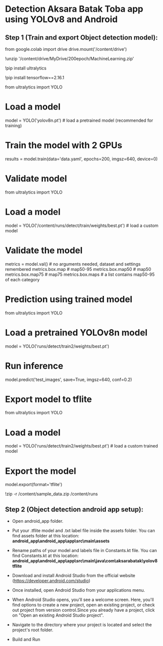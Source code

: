 # Detection Aksara Batak Toba app using YOLOv8 and Android

## Step 1 (Train and export Object detection model):
from google.colab import drive
drive.mount('/content/drive')

!unzip '/content/drive/MyDrive/200epoch/MachineLearning.zip'

!pip install ultralytics

!pip install tensorflow==2.16.1

from ultralytics import YOLO

# Load a model
model = YOLO('yolov8n.pt')  # load a pretrained model (recommended for training)

# Train the model with 2 GPUs
results = model.train(data='data.yaml', epochs=200, imgsz=640, device=0)

# Validate model
from ultralytics import YOLO

# Load a model
model = YOLO('/content/runs/detect/train/weights/best.pt')  # load a custom model

# Validate the model
metrics = model.val()  # no arguments needed, dataset and settings remembered
metrics.box.map    # map50-95
metrics.box.map50  # map50
metrics.box.map75  # map75
metrics.box.maps   # a list contains map50-95 of each category

#  Prediction using trained model

from ultralytics import YOLO

# Load a pretrained YOLOv8n model
model = YOLO('runs/detect/train2/weights/best.pt')

# Run inference
model.predict('test_images', save=True, imgsz=640, conf=0.2)

#  Export model to tflite


from ultralytics import YOLO

# Load a model
model = YOLO('runs/detect/train2/weights/best.pt')  # load a custom trained model

# Export the model
model.export(format='tflite')

!zip -r /content/sample_data.zip /content/runs

## Step 2 (Object detection android app setup):
- Open android_app folder.

- Put your .tflite model and .txt label file inside the assets folder. You can find assets folder at this location: <b> android_app\android_app\app\src\main\assets</b>

- Rename paths of your model and labels file in Constants.kt file. You can find Constants.kt at this location: <b>android_app\android_app\app\src\main\java\com\aksarabatak\yolov8tflite </b>

- Download and install Android Studio from the official website (https://developer.android.com/studio)

- Once installed, open Android Studio from your applications menu.

- When Android Studio opens, you'll see a welcome screen. Here, you'll find options to create a new project, open an existing project, or check out project from version control.Since you already have a project, click on "Open an existing Android Studio project".

- Navigate to the directory where your project is located and select the project's root folder. 

- Build and Run
